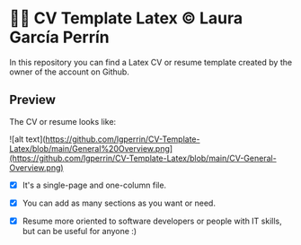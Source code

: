 # 👩‍💼 CV Template Latex © Laura García Perrín
In this repository you can find a Latex CV or resume template created by the owner of the account on Github.

## Preview

The CV or resume looks like:

![alt text](https://github.com/lgperrin/CV-Template-Latex/blob/main/General%20Overview.png](https://github.com/lgperrin/CV-Template-Latex/blob/main/CV-General-Overview.png)

- [x] It's a single-page and one-column file.
- [x] You can add as many sections as you want or need.
- [x] Resume more oriented to software developers or people with IT skills, but can be useful for anyone :)

